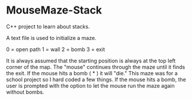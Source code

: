 # MouseMaze-Stack
C++ project to learn about stacks.  

A text file is used to initialize a maze.  

0 = open path
1 = wall
2 = bomb
3 = exit

It is always assumed that the starting position is always at the top left corner of the map. The "mouse" continues through the maze until it finds the exit.  If the mouse hits a bomb ( * ) it will "die."  This maze was for a school project so I hard coded a few things.  If the mouse hits a bomb, the user is prompted with the option to let the mouse run the maze again without bombs. 
